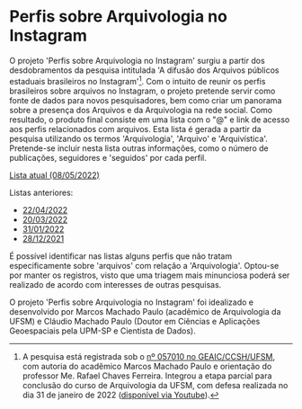 # Perfis sobre Arquivologia no Instagram
O projeto 'Perfis sobre Arquivologia no Instagram' surgiu a partir dos desdobramentos da pesquisa intitulada 'A difusão dos Arquivos públicos estaduais brasileiros no Instagram'[^1]. Com o intuito de reunir os perfis brasileiros sobre arquivos no Instagram, o projeto pretende servir como fonte de dados para novos pesquisadores, bem como criar um panorama sobre a presença dos Arquivos e da Arquivologia na rede social. Como resultado, o produto final consiste em uma lista com o "@" e link de acesso aos perfis relacionados com arquivos. Esta lista é gerada a partir da pesquisa utilizando os termos 'Arquivologia', 'Arquivo' e 'Arquivística'. Pretende-se incluir nesta lista outras informações, como o número de publicações, seguidores e 'seguidos' por cada perfil.

[Lista atual (08/05/2022)](/lista_atual.md)

Listas anteriores:

- [22/04/2022](/lista_22042022.md)
- [20/03/2022](/lista_20032022.md)
- [31/01/2022](/lista_31012022.md)
- [28/12/2021](/lista_28122022.md)

É possível identificar nas listas alguns perfis que não tratam especificamente sobre 'arquivos' com relação a 'Arquivologia'. Optou-se por manter os registros, visto que uma triagem mais minunciosa poderá ser realizado de acordo com interesses de outras pesquisas.

O projeto 'Perfis sobre Arquivologia no Instagram' foi idealizado e desenvolvido por Marcos Machado Paulo (acadêmico de Arquivologia da UFSM) e Cláudio Machado Paulo (Doutor em Ciências e Aplicações Geoespaciais pela UPM-SP e Cientista de Dados).


[^1]: A pesquisa está registrada sob o [nº 057010 no GEAIC/CCSH/UFSM](https://portal.ufsm.br/projetos/publico/projetos/view.html?idProjeto=69532), com autoria do acadêmico Marcos Machado Paulo e orientação do professor Me. Rafael Chaves Ferreira. Integrou a etapa parcial para conclusão do curso de Arquivologia da UFSM, com defesa realizada no dia 31 de janeiro de 2022 ([disponível via Youtube](https://www.youtube.com/watch?v=91Chb0Kebz8)).
